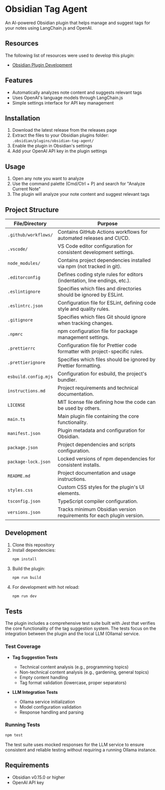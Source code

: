 # Obsidian Tag Agent

An AI-powered Obsidian plugin that helps manage and suggest tags for your notes using LangChain.js and OpenAI.

## Resources
The following list of resources were used to develop this plugin:
- [Obsidian Plugin Development](https://docs.obsidian.md/Plugins/Getting+started/Build+a+plugin)

## Features

- Automatically analyzes note content and suggests relevant tags
- Uses OpenAI's language models through LangChain.js
- Simple settings interface for API key management

## Installation

1. Download the latest release from the releases page
2. Extract the files to your Obsidian plugins folder: `.obsidian/plugins/obsidian-tag-agent/`
3. Enable the plugin in Obsidian's settings
4. Add your OpenAI API key in the plugin settings

## Usage

1. Open any note you want to analyze
2. Use the command palette (Cmd/Ctrl + P) and search for "Analyze Current Note"
3. The plugin will analyze your note content and suggest relevant tags

## Project Structure

| File/Directory | Purpose |
|---------------|---------|
| `.github/workflows/` | Contains GitHub Actions workflows for automated releases and CI/CD. |
| `.vscode/` | VS Code editor configuration for consistent development settings. |
| `node_modules/` | Contains project dependencies installed via npm (not tracked in git). |
| `.editorconfig` | Defines coding style rules for editors (indentation, line endings, etc.). |
| `.eslintignore` | Specifies which files and directories should be ignored by ESLint. |
| `.eslintrc.json` | Configuration file for ESLint, defining code style and quality rules. |
| `.gitignore` | Specifies which files Git should ignore when tracking changes. |
| `.npmrc` | npm configuration file for package management settings. |
| `.prettierrc` | Configuration file for Prettier code formatter with project-specific rules. |
| `.prettierignore` | Specifies which files should be ignored by Prettier formatting. |
| `esbuild.config.mjs` | Configuration for esbuild, the project's bundler. |
| `instructions.md` | Project requirements and technical documentation. |
| `LICENSE` | MIT license file defining how the code can be used by others. |
| `main.ts` | Main plugin file containing the core functionality. |
| `manifest.json` | Plugin metadata and configuration for Obsidian. |
| `package.json` | Project dependencies and scripts configuration. |
| `package-lock.json` | Locked versions of npm dependencies for consistent installs. |
| `README.md` | Project documentation and usage instructions. |
| `styles.css` | Custom CSS styles for the plugin's UI elements. |
| `tsconfig.json` | TypeScript compiler configuration. |
| `versions.json` | Tracks minimum Obsidian version requirements for each plugin version. |

## Development

1. Clone this repository
2. Install dependencies:
   ```bash
   npm install
   ```
3. Build the plugin:
   ```bash
   npm run build
   ```
4. For development with hot reload:
   ```bash
   npm run dev
   ```

## Tests

The plugin includes a comprehensive test suite built with Jest that verifies the core functionality of the tag suggestion system. The tests focus on the integration between the plugin and the local LLM (Ollama) service.

### Test Coverage

- **Tag Suggestion Tests**
  - Technical content analysis (e.g., programming topics)
  - Non-technical content analysis (e.g., gardening, general topics)
  - Empty content handling
  - Tag format validation (lowercase, proper separators)

- **LLM Integration Tests**
  - Ollama service initialization
  - Model configuration validation
  - Response handling and parsing

### Running Tests

```bash
npm test
```

The test suite uses mocked responses for the LLM service to ensure consistent and reliable testing without requiring a running Ollama instance.

## Requirements

- Obsidian v0.15.0 or higher
- OpenAI API key
